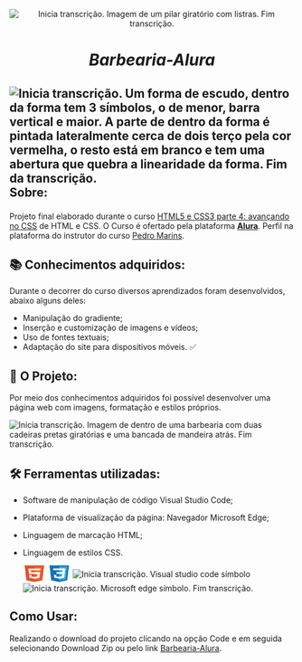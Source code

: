 <p align= "center">
<img width= "100px"src="https://i.imgur.com/csZfEVD.png" alt= "Inicia transcrição. Imagem de um pilar giratório com listras. Fim transcrição.">
<h1 align = "center"> <em> <strong> Barbearia-Alura </strong> </em> </h1>
</p>

<h2> 
<p display="inline-block">
<img height="30" width="40" src= "https://www.alura.com.br/assets/api/cursos/html5-css3-primeiros-passos.svg" alt= "Inicia transcrição. Um forma de escudo, dentro da forma tem 3 símbolos, o de menor, barra vertical e maior. A parte de dentro da forma é pintada lateralmente cerca de dois terço pela cor vermelha, o resto está em branco e tem uma abertura que quebra a linearidade da forma. Fim da transcrição."/>  
Sobre:
</p>  
</h2>

Projeto final elaborado durante o curso [HTML5 e CSS3 parte 4: avançando no CSS](https://cursos.alura.com.br/course/html5-css3-avancando-css) de HTML e CSS.
O Curso é ofertado pela plataforma **[Alura](https://www.alura.com.br/)**.
Perfil na plataforma do instrutor do curso [Pedro Marins](https://cursos.alura.com.br/user/opedromarins).



## 📚 Conhecimentos adquiridos:
Durante o decorrer do curso diversos aprendizados foram desenvolvidos, abaixo alguns deles:

  - Manipulação do gradiente;
  - Inserção e customização de imagens e vídeos; 
  - Uso de fontes textuais;
  - Adaptação do site para dispositivos móveis.
  ✅

## 🍃 O Projeto: 
Por meio dos conhecimentos adquiridos foi possível desenvolver uma página web com imagens, formatação e estilos próprios.

<img alt="Inicia transcrição. Imagem de dentro de uma barbearia com duas cadeiras pretas giratórias e uma bancada de mandeira atrás. Fim transcrição." src="https://i.imgur.com/UO6iOx9.jpg">

## 🛠️ Ferramentas utilizadas:

- Software de manipulação de código Visual Studio Code;
- Plataforma de visualização da página: Navegador Microsoft Edge;
- Linguagem de marcação HTML; 
- Linguagem de estilos CSS.

  <img align="center" alt="Inicia transcrição. Símbolo da linguagem de marcação html." height="30" width="40" src="https://raw.githubusercontent.com/devicons/devicon/master/icons/html5/html5-original.svg">
  <img align="center" alt="Inicia transcrição. Símbolo da linguagem de estilos CSS" height="30" width="40" src="https://raw.githubusercontent.com/devicons/devicon/master/icons/css3/css3-original.svg">
  <img align="center" alt= "Inicia transcrição. Visual studio code símbolo" src="https://img.shields.io/badge/Visual_Studio-5C2D91?style=for-the-badge&logo=visual%20studio&logoColor=white">
  <img  align="center" alt= "Inicia transcrição. Microsoft edge símbolo. Fim transcrição." src="https://img.shields.io/badge/Microsoft_Edge-0078D7?style=for-the-badge&logo=Microsoft-edge&logoColor=white">
  
## Como Usar:

Realizando o download do projeto clicando na opção Code e em seguida selecionando Download Zip ou pelo link [Barbearia-Alura](https://gabriel-dupla.github.io/HTML-e-CSS-IV---Final/).


